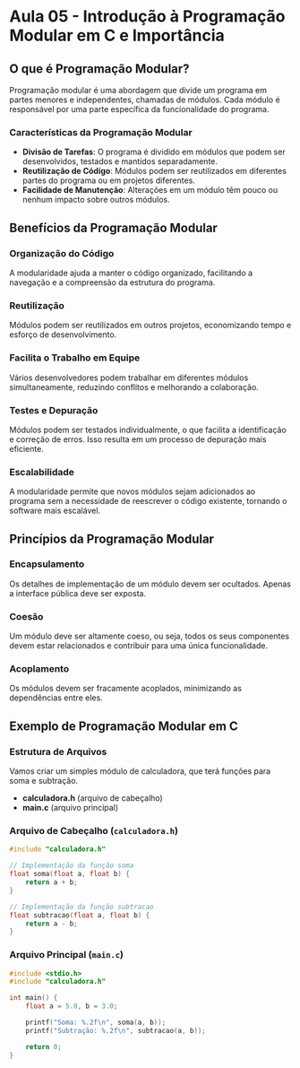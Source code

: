 # Aula 05 - Introdução à Programação Modular em C e Importância

## O que é Programação Modular?

Programação modular é uma abordagem que divide um programa em partes menores e independentes, chamadas de módulos. Cada módulo é responsável por uma parte específica da funcionalidade do programa.

### Características da Programação Modular

- **Divisão de Tarefas**: O programa é dividido em módulos que podem ser desenvolvidos, testados e mantidos separadamente.
- **Reutilização de Código**: Módulos podem ser reutilizados em diferentes partes do programa ou em projetos diferentes.
- **Facilidade de Manutenção**: Alterações em um módulo têm pouco ou nenhum impacto sobre outros módulos.

## Benefícios da Programação Modular

### Organização do Código

A modularidade ajuda a manter o código organizado, facilitando a navegação e a compreensão da estrutura do programa.

### Reutilização

Módulos podem ser reutilizados em outros projetos, economizando tempo e esforço de desenvolvimento.

### Facilita o Trabalho em Equipe

Vários desenvolvedores podem trabalhar em diferentes módulos simultaneamente, reduzindo conflitos e melhorando a colaboração.

### Testes e Depuração

Módulos podem ser testados individualmente, o que facilita a identificação e correção de erros. Isso resulta em um processo de depuração mais eficiente.

### Escalabilidade

A modularidade permite que novos módulos sejam adicionados ao programa sem a necessidade de reescrever o código existente, tornando o software mais escalável.

## Princípios da Programação Modular

### Encapsulamento

Os detalhes de implementação de um módulo devem ser ocultados. Apenas a interface pública deve ser exposta.

### Coesão

Um módulo deve ser altamente coeso, ou seja, todos os seus componentes devem estar relacionados e contribuir para uma única funcionalidade.

### Acoplamento

Os módulos devem ser fracamente acoplados, minimizando as dependências entre eles.

## Exemplo de Programação Modular em C

### Estrutura de Arquivos

Vamos criar um simples módulo de calculadora, que terá funções para soma e subtração.

- **calculadora.h** (arquivo de cabeçalho)
- **main.c** (arquivo principal)

### Arquivo de Cabeçalho (`calculadora.h`)

```c
#include "calculadora.h"

// Implementação da função soma
float soma(float a, float b) {
    return a + b;
}

// Implementação da função subtracao
float subtracao(float a, float b) {
    return a - b;
}
```

### Arquivo Principal (`main.c`)

```c
#include <stdio.h>
#include "calculadora.h"

int main() {
    float a = 5.0, b = 3.0;

    printf("Soma: %.2f\n", soma(a, b));
    printf("Subtração: %.2f\n", subtracao(a, b));

    return 0;
}
```
